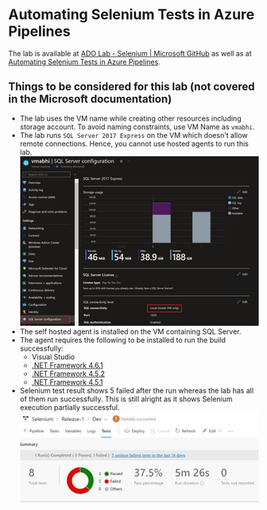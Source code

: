 # Automating Selenium Tests in Azure Pipelines

The lab is available at [ADO Lab - Selenium | Microsoft GitHub](https://github.com/microsoft/azuredevopslabs/tree/master/labs/vstsextend/selenium) as well as at [Automating Selenium Tests in Azure Pipelines](https://www.azuredevopslabs.com/labs/vstsextend/selenium/).

## Things to be considered for this lab (not covered in the Microsoft documentation)
* The lab uses the VM name while creating other resources including storage account. To avoid naming constraints, use VM Name as `vmabhi`.
* The lab runs `SQL Server 2017 Express` on the VM which doesn't allow remote connections. Hence, you cannot use hosted agents to run this lab.
![alt txt](/images/sql-express-on-vm.jpg)
* The self hosted agent is installed on the VM containing SQL Server. 
* The agent requires the following to be installed to run the build successfully:
    * Visual Studio
    * [.NET Framework 4.6.1](https://dotnet.microsoft.com/en-us/download/dotnet-framework/thank-you/net461-developer-pack-offline-installer)
    * [.NET Framework 4.5.2](https://dotnet.microsoft.com/en-us/download/dotnet-framework/thank-you/net452-developer-pack-offline-installer)
    * [.NET Framework 4.5.1](https://dotnet.microsoft.com/en-us/download/dotnet-framework/thank-you/net451-developer-pack-offline-installer)
* Selenium test result shows 5 failed after the run whereas the lab has all of them run successfully. This is still alright as it shows Selenium execution partially successful.
![alt txt](/images/selenium-test-result.jpg)
